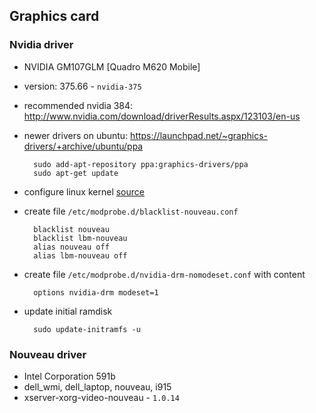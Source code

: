 ## Graphics card

### Nvidia driver

- NVIDIA GM107GLM [Quadro M620 Mobile]
- version: 375.66 - `nvidia-375`
- recommended nvidia 384: http://www.nvidia.com/download/driverResults.aspx/123103/en-us
- newer drivers on ubuntu: https://launchpad.net/~graphics-drivers/+archive/ubuntu/ppa

		sudo add-apt-repository ppa:graphics-drivers/ppa
		sudo apt-get update

- configure linux kernel [source](https://charlienewey.github.io/getting-nvidia-drivers-working-on-ubuntu-17-10/)
- create file `/etc/modprobe.d/blacklist-nouveau.conf`

		blacklist nouveau
		blacklist lbm-nouveau
		alias nouveau off
		alias lbm-nouveau off

- create file `/etc/modprobe.d/nvidia-drm-nomodeset.conf` with content

		options nvidia-drm modeset=1

- update initial ramdisk

		sudo update-initramfs -u

### Nouveau driver

- Intel Corporation 591b
- dell_wmi, dell_laptop, nouveau, i915
- xserver-xorg-video-nouveau - `1.0.14`
